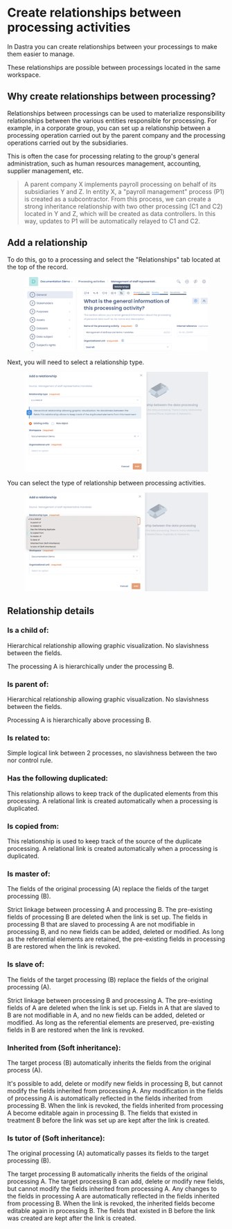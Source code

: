 # Create relationships between processing activities

In Dastra you can create relationships between your processings to make them easier to manage.&#x20;

These relationships are possible between processings located in the same workspace.

## Why create relationships between processing?

Relationships between processings can be used to materialize responsibility relationships between the various entities responsible for processing. For example, in a corporate group, you can set up a relationship between a processing operation carried out by the parent company and the processing operations carried out by the subsidiaries.&#x20;

This is often the case for processing relating to the group's general administration, such as human resources management, accounting, supplier management, etc.

> A parent company X implements payroll processing on behalf of its subsidiaries Y and Z. In entity X, a "payroll management" process (P1) is created as a subcontractor. From this process, we can create a strong inheritance relationship with two other processing (C1 and C2) located in Y and Z, which will be created as data controllers. In this way, updates to P1 will be automatically relayed to C1 and C2.

## Add a relationship

To do this, go to a processing and select the "Relationships" tab located at the top of the record.

<figure><img src="../../.gitbook/assets/Capture d’écran 2023-02-06 à 10.34.30.png" alt=""><figcaption></figcaption></figure>

Next, you will need to select a relationship type.

<figure><img src="../../.gitbook/assets/Capture d’écran 2023-02-06 à 10.37.45.png" alt=""><figcaption></figcaption></figure>

You can select the type of relationship between processing activities.

<figure><img src="../../.gitbook/assets/Capture d’écran 2023-02-06 à 10.38.41.png" alt=""><figcaption></figcaption></figure>

## Relationship details

### Is a child of:&#x20;

Hierarchical relationship allowing graphic visualization. No slavishness between the fields.&#x20;

The processing A is hierarchically under the processing B.

### Is parent of:&#x20;

Hierarchical relationship allowing graphic visualization. No slavishness between the fields.&#x20;

Processing A is hierarchically above processing B.&#x20;

### Is related to:

Simple logical link between 2 processes, no slavishness between the two nor control rule.&#x20;

### Has the following duplicated:

This relationship allows to keep track of the duplicated elements from this processing. A relational link is created automatically when a processing is duplicated.&#x20;

### Is copied from:

This relationship is used to keep track of the source of the duplicate processing. A relational link is created automatically when a processing is duplicated.

### Is master of:&#x20;

The fields of the original processing (A) replace the fields of the target processing (B).&#x20;

Strict linkage between processing A and processing B. The pre-existing fields of processing B are deleted when the link is set up. The fields in processing B that are slaved to processing A are not modifiable in processing B, and no new fields can be added, deleted or modified. As long as the referential elements are retained, the pre-existing fields in processing B are restored when the link is revoked.

### Is slave of:

The fields of the target processing (B) replace the fields of the original processing (A).&#x20;

Strict linkage between processing B and processing A. The pre-existing fields of A are deleted when the link is set up. Fields in A that are slaved to B are not modifiable in A, and no new fields can be added, deleted or modified. As long as the referential elements are preserved, pre-existing fields in B are restored when the link is revoked.

### Inherited from (Soft inheritance):

The target process (B) automatically inherits the fields from the original process (A).&#x20;

It's possible to add, delete or modify new fields in processing B, but cannot modify the fields inherited from processing A. Any modification in the fields of processing A is automatically reflected in the fields inherited from processing B. When the link is revoked, the fields inherited from processing A become editable again in processing B. The fields that existed in treatment B before the link was set up are kept after the link is created.

### Is tutor of (Soft inheritance):

The original processing (A) automatically passes its fields to the target processing (B).&#x20;

The target processing B automatically inherits the fields of the original processing A. The target processing B can add, delete or modify new fields, but cannot modify the fields inherited from processing A. Any changes to the fields in processing A are automatically reflected in the fields inherited from processing B. When the link is revoked, the inherited fields become editable again in processing B. The fields that existed in B before the link was created are kept after the link is created.
